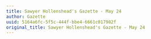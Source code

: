 ```yaml
---
title: Sawyer Hollenshead's Gazette - May 24
author: Gazette
uuid: 5164a6fc-5f5c-444f-bbe4-6661c017982f
original_title: Sawyer Hollenshead's Gazette - May 24
---
```



